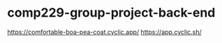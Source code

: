 # comp229-group-project-back-end


https://comfortable-boa-pea-coat.cyclic.app/
https://app.cyclic.sh/



